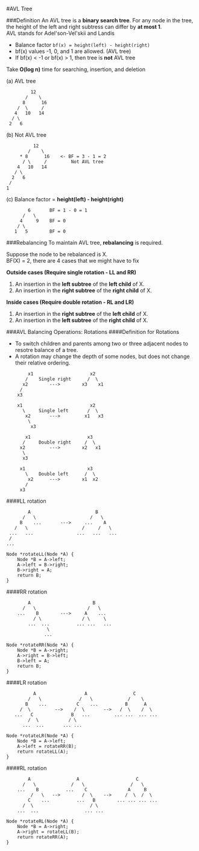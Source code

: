 #AVL Tree

###Definition
An AVL tree is a **binary search tree**. For any node in the tree, the height of the left and right subtress can differ by **at most 1**.  
AVL stands for Adel'son-Vel'skii and Landis

* Balance factor `bf(x) = height(left) - height(right)`
* bf(x) values -1, 0, and 1 are allowed. (AVL tree)
* If bf(x) < -1 or bf(x) > 1, then tree is **not** AVL tree

Take **O(log n)** time for searching, insertion, and deletion

(a) AVL tree

```
		 12
	   /    \
	  8      16
    /  \     /
   4   10   14
  / \
 2   6
```

(b) Not AVL tree

```
		  12
		/    \
     * 8      16	<- BF = 3 - 1 = 2
      / \     /			Not AVL tree
    4   10   14
   / \
  2   6
 /
1
```

(c) Balance factor = **height(left) - height(right)**

```
		6		BF = 1 - 0 = 1
	  /   \
     4     9	BF = 0
    / \
   1   5		BF = 0
```

###Rebalancing
To maintain AVL tree, **rebalancing** is required.

Suppose the node to be rebalanced is X.  
BF(X) = 2, there are 4 cases that we might have to fix

**Outside cases (Require single rotation - LL and RR)**  
1) An insertion in the **left subtree** of the **left child** of X.  
2) An insertion in the **right subtree** of the **right child** of X.

**Inside cases (Require double rotation - RL and LR)**  
1) An insertion in the **right subtree** of the **left child** of X.  
2) An insertion in the **left subtree** of the **right child** of X.

###AVL Balancing Operations: Rotations
####Definition for Rotations
* To switch children and parents among two or three adjacent nodes to resotre balance of a tree.
* A rotation may change the depth of some nodes, but does not change their relative ordering.

```
		x1					   x2
	   /	Single right      /  \
	  x2		--->		x3    x1
	 /
	x3
```
```
	x1						   x2
	  \		Single left		  /  \
	   x2		--->		 x1   x3
		\
		 x3
```
```
	   x1					  x3
	  /		Double right	 /  \
	 x2			--->		x2   x1
	  \
	  x3
```
```
     x1					      x3
	   \	Double left		 /  \
		x2		--->		x1  x2
	   /
	 x3
```

####LL rotation
```
		A						 B
	  /   \					   /   \
     B    ...		--->	 ...    A
   /   \					/	  /   \
 ...   ...				  ...	...   ...
 /
...
```
```
Node *rotateLL(Node *A) {
	Node *B = A->left;
	A->left = B->right;
	B->right = A;
	return B;
}
```

####RR rotation
```
	    A					    B
	  /   \					  /   \
    ...    B		--->	 A    ...
	      / \			    / \     \
        ...  ...	      ... ...   ...
			   \
			  ...
```
```
Node *rotateRR(Node *A) {
	Node *B = A->right;
	A->right = B->left;
	B->left = A;
	return B;
}
```

####LR rotation
```
		  A					 A			       C
	    /   \			   /   \		     /    \
       B    ...      	  C    ...          B      A
     /  \		  -->    /  \		-->   /  \    /  \
   ...   C         	    B   ...         ... ...  ... ...
        /  \	   	   / \
      ...  ...	 	 ... ...
```
```
Node *rotateLR(Node *A) {
	Node *B = A->left;
	A->left = rotateRR(B);
	return rotateLL(A);
}
```

####RL rotation
```
		A			      A						C
	  /   \			    /   \				  /   \
	...    B		  ...    C				 A	   B
		 /   \	 -->        /  \	-->		/  \  /  \
	    C    ...		  ...   B		 ... ... ... ...
	  /  \				 	   / \
	...  ...				 ... ...
```
```
Node *rotateRL(Node *A) {
	Node *B = A->right;
	A->right = rotateLL(B);
	return rotateRR(A);
}
```
